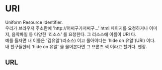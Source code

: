 URI
======
Uniform Resource Identifier.  
우리가 브라우저 주소란에 'http://어쩌구가저쩌구...' html 페이지를 요청하거나 이미지, 음악파일 등 다양한 '리소스' 를 요청한다. 그 리소스에 이름이 URI 다.  
예를 들자면 내 이름은 '김유알'(리소스) 이고 롤아이디는 'hide on 유알'(URI) 이다.  
내 친구들한테 'hide on 유알' 을 물어본다면 그 브론즈 색 이라고 할거다. 젠장.

URL
---

